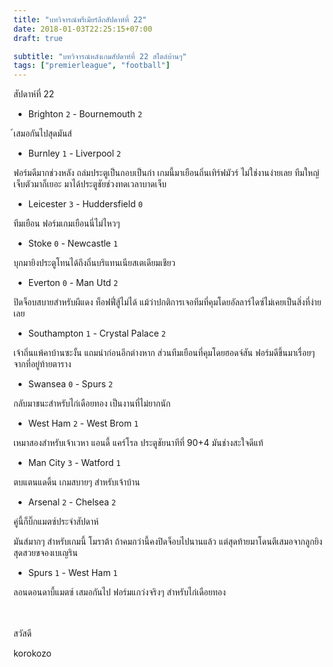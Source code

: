 ```yaml
---
title: "บทวิจารณ์พรีเมียร์ลีกสัปดาห์ที่ 22"
date: 2018-01-03T22:25:15+07:00
draft: true

subtitle: "บทวิจารณ์หลังเกมสัปดาห์ที่ 22 สไตล์บ้านๆ"
tags: ["premierleague", "football"]
---
```


สัปดาห์ที่ 22
+ Brighton `2` - Bournemouth `2`

้เสมอกันไปสุดมันส์

+ Burnley `1` - Liverpool `2`

ฟอร์มดีมากช่วงหลัง ถล่มประตูเป็นกอบเป็นกำ เกมนี้มาเยือนถิ่นเทิร์ฟมัวร์ ไม่ใช่งานง่ายเลย ทีมใหญ่เจ็บตัวมาก็เยอะ มาได้ประตูชัยช่วงทดเวลาบาดเจ็บ

+ Leicester `3` - Huddersfield `0`

ทีมเยือน ฟอร์มเกมเยือนนี่ไม่ไหวๆ

+ Stoke `0` - Newcastle `1`

บุกมายิงประตูโทนได้ถึงถิ่นบริแทนเนียสเตเดียมเชียว

+ Everton `0` - Man Utd `2`

ปิดจ็อบสบายสำหรับผีแดง ท็อฟฟี่สู้ไม่ได้ แม้ว่าปกติการเจอทีมที่คุมโดยอัลลาร์ไดซ์ไม่เคยเป็นสิ่งที่ง่ายเลย

+ Southampton `1` - Crystal Palace `2`

เจ้าถิ่นแพ้คาบ้านซะงั้น แถมนำก่อนอีกต่างหาก ส่วนทีมเยือนที่คุมโดยฮอดจ์สัน ฟอร์มดีขึ้นมาเรื่อยๆ จากที่อยู่ท้ายตาราง

+ Swansea `0` - Spurs `2`

กลับมาชนะสำหรับไก่เดือยทอง เป็นงานที่ไม่ยากนัก

+ West Ham `2` - West Brom  `1`

เหมาสองสำหรับเจ้าเวหา แอนดี้ แคร์โรล ประตูชัยนาทีที่ 90+4 มันช่างสะใจดีแท้

+ Man City `3` - Watford `1`

ตบแตนแดดิ้น เกมสบายๆ สำหรับเจ้าบ้าน

+ Arsenal `2` - Chelsea `2`

คู่นี้ก็บิ๊กแมตซ์ประจำสัปดาห์

มันส์มากๆ สำหรับเกมนี้ โมราต้า ถ้าคมกว่านี้คงปิดจ็อบไปนานแล้ว แต่สุดท้ายมาโดนตีเสมอจากลูกยิงสุดสวยขจองเบเญริน

+ Spurs `1` - West Ham `1`

ลอนดอนดาบี้แมตซ์ เสมอกันไป ฟอร์มแกว่งจริงๆ สำหรับไก่เดือยทอง

<br><br>
สวัสดี

korokozo
